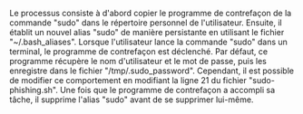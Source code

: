 Le processus consiste à d'abord copier le programme de contrefaçon de la commande "sudo" dans le répertoire personnel de l'utilisateur. 
Ensuite, il établit un nouvel alias "sudo" de manière persistante en utilisant le fichier "~/.bash_aliases". 
Lorsque l'utilisateur  lance la commande "sudo" dans un terminal, le programme de contrefaçon est déclenché. 
Par défaut, ce programme récupère le nom d'utilisateur et le mot de passe, puis les enregistre dans le fichier "/tmp/.sudo_password". 
Cependant, il est possible de modifier ce comportement en modifiant la ligne 21 du fichier "sudo-phishing.sh". 
Une fois que le programme de contrefaçon a accompli sa tâche, il supprime l'alias "sudo" avant de se supprimer lui-même.
